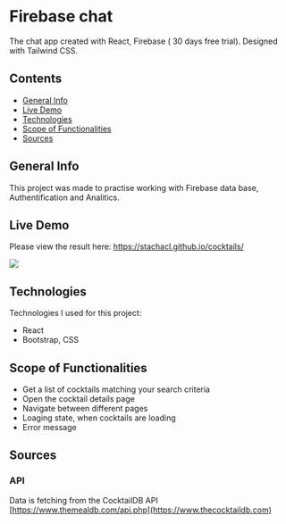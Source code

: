 # Firebase chat

The chat app created with React, Firebase ( 30 days free trial). 
Designed with  Tailwind CSS.

## Contents
* [General Info](#general-info)
* [Live Demo](#live-demo)
* [Technologies](#technologies)
* [Scope of Functionalities](#scope-of-functionalities)
* [Sources](#sources)

## General Info
This project was made to practise working with Firebase data base, Authentification and Analitics.

## Live Demo
Please view the result here:
https://stachacl.github.io/cocktails/

<img src="https://ik.imagekit.io/stcl/github/Screen_Shot_cocktails_J6klTqg61.png?ik-sdk-version=javascript-1.4.3&updatedAt=1664511476112">

## Technologies
Technologies I used for this project:
- React 
- Bootstrap, CSS


## Scope of Functionalities
- Get a list of cocktails matching your search criteria
- Open the cocktail details page
- Navigate between different pages
- Loaging state, when cocktails are loading
- Error message

## Sources

### API 
Data is fetching from the CocktailDB API [https://www.themealdb.com/api.php](https://www.thecocktaildb.com)




